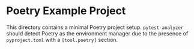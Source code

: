 # Poetry Example Project

This directory contains a minimal Poetry project setup.
`pytest-analyzer` should detect Poetry as the environment manager due to the presence of `pyproject.toml` with a `[tool.poetry]` section.

